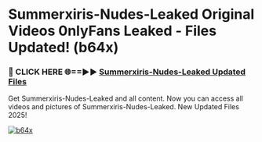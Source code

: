 # Summerxiris-Nudes-Leaked Original Videos 0nlyFans Leaked - Files Updated! (b64x)

<h3>🔴 CLICK HERE 🌐==►► <a href="https://tinyurl.com/5h6xmrr3" rel="nofollow">Summerxiris-Nudes-Leaked Updated Files</a></h3>

Get Summerxiris-Nudes-Leaked and all content. Now you can access all videos and pictures of Summerxiris-Nudes-Leaked. New Updated Files 2025!

[![b64x](https://i.imgur.com/KVD873Z.gif)](https://tinyurl.com/5h6xmrr3)
